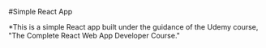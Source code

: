 #Simple React App

*This is a simple React app built under the guidance of the Udemy course, "The Complete React Web App Developer Course."
